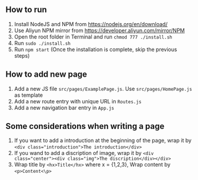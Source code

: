 ## How to run
1. Install NodeJS and NPM from https://nodejs.org/en/download/
2. Use Aliyun NPM mirror from https://developer.aliyun.com/mirror/NPM
3. Open the root folder in Terminal and run `chmod 777 ./install.sh`
4. Run `sudo ./install.sh`
5. Run `npm start` (Once the installation is complete, skip the previous steps)

## How to add new page
1. Add a new JS file `src/pages/ExamplePage.js`. Use `src/pages/HomePage.js` as template
2. Add a new route entry with unique URL in `Routes.js`
3. Add a new navigation bar entry in `App.js`

## Some considerations when writing a page
1. If you want to add a introduction at the beginning of the page, wrap it by `<div class="introduction">The introduction</div>`
2. If you wand to add a discription of image, wrap it by `<div class="center"><div class="img">The discription</div></div>`
3. Wrap title by `<hx>Title</hx>` where x = {1,2,3}, Wrap content by `<p>Content<\p>`
